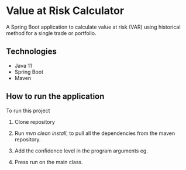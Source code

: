 # Value at Risk Calculator
A Spring Boot application to calculate value at risk (VAR) using historical method for a single trade or portfolio.

## Technologies
* Java 11
* Spring Boot
* Maven

## How to run the application
To run this project
1. Clone repository 
2. Run _mvn clean install_, to pull all the dependencies from the maven repository.
3. Add the confidence level in the program arguments eg.

4. Press run on the main class.




